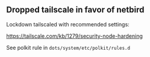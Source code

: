 ## Dropped tailscale in favor of netbird

Lockdown tailscaled with recommended settings:

https://tailscale.com/kb/1279/security-node-hardening

See polkit rule in `dots/system/etc/polkit/rules.d`
